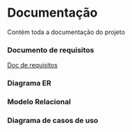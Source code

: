 # Documentação

Contém toda a documentação do projeto

### Documento de requisitos
[Doc de requisitos](doc-requisitos.md)

### Diagrama ER

### Modelo Relacional

### Diagrama de casos de uso